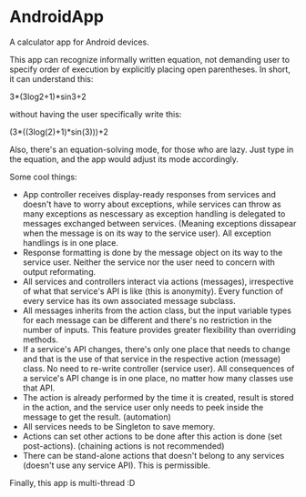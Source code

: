 # AndroidApp

A calculator app for Android devices.

This app can recognize informally written equation, not demanding user to specify order of execution by explicitly placing open parentheses. In short, it can understand this:

3*(3log2+1)*sin3+2

without having the user specifically write this:

(3*((3log(2)+1)*sin(3)))+2

Also, there's an equation-solving mode, for those who are lazy. Just type in the equation, and the app would adjust its mode accordingly.

Some cool things:
- App controller receives display-ready responses from services and doesn't have to worry about exceptions, while services can throw as many exceptions as nescessary as exception handling is delegated to messages exchanged between services. (Meaning exceptions dissapear when the message is on its way to the service user). All exception handlings is in one place.
- Response formatting is done by the message object on its way to the service user. Neither the service nor the user need to concern with output reformating.
- All services and controllers interact via actions (messages), irrespective of what that service's API is like (this is anonymity). Every function of every service has its own associated message subclass.
- All messages inherits from the action class, but the input variable types for each message can be different and there's no restriction in the number of inputs. This feature provides greater flexibility than overriding methods.
- If a service's API changes, there's only one place that needs to change and that is the use of that service in the respective action (message) class. No need to re-write controller (service user). All consequences of a service's API change is in one place, no matter how many classes use that API.
- The action is already performed by the time it is created, result is stored in the action, and the service user only needs to peek inside the message to get the result. (automation)
- All services needs to be Singleton to save memory.
- Actions can set other actions to be done after this action is done (set post-actions). (chaining actions is not recommended)
- There can be stand-alone actions that doesn't belong to any services (doesn't use any service API). This is permissible.

Finally, this app is multi-thread :D
